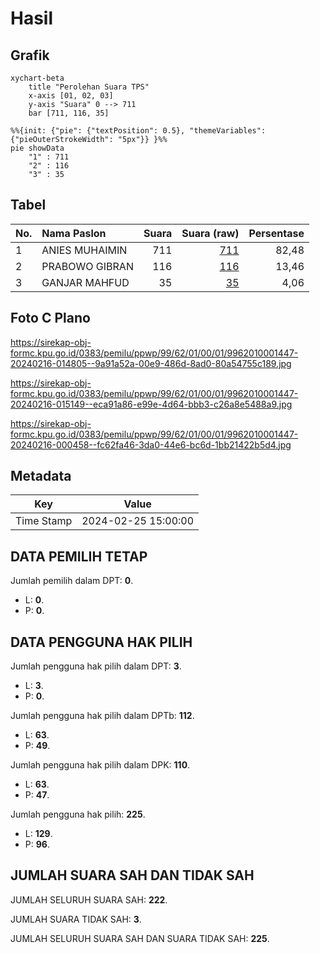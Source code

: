# Hasil

## Grafik

```mermaid
xychart-beta
    title "Perolehan Suara TPS"
    x-axis [01, 02, 03]
    y-axis "Suara" 0 --> 711
    bar [711, 116, 35]
```

```mermaid
%%{init: {"pie": {"textPosition": 0.5}, "themeVariables": {"pieOuterStrokeWidth": "5px"}} }%%
pie showData
    "1" : 711
    "2" : 116
    "3" : 35
```

## Tabel

| No. | Nama Paslon    | Suara | Suara (raw) | Persentase |
|:--- |:-------------- | -----:| -----------:| ----------:|
| 1   | ANIES MUHAIMIN | 711   | [711][p-1]  | 82,48      |
| 2   | PRABOWO GIBRAN | 116   | [116][p-2]  | 13,46      |
| 3   | GANJAR MAHFUD  | 35    | [35][p-3]   | 4,06       |


[p-1]: https://github.com/gigit-pemilu/pemilu-2024-99-luar-negeri/blob/main/pilpres/hitung-suara/sub/99-luar-negeri/sub/62-kuala-lumpur-malaysia/sub/01-kuala-lumpur-malaysia/sub/0001-kuala-lumpur-malaysia/sub/447-tps-134/sub/paslon-1.txt
[p-2]: https://github.com/gigit-pemilu/pemilu-2024-99-luar-negeri/blob/main/pilpres/hitung-suara/sub/99-luar-negeri/sub/62-kuala-lumpur-malaysia/sub/01-kuala-lumpur-malaysia/sub/0001-kuala-lumpur-malaysia/sub/447-tps-134/sub/paslon-2.txt
[p-3]: https://github.com/gigit-pemilu/pemilu-2024-99-luar-negeri/blob/main/pilpres/hitung-suara/sub/99-luar-negeri/sub/62-kuala-lumpur-malaysia/sub/01-kuala-lumpur-malaysia/sub/0001-kuala-lumpur-malaysia/sub/447-tps-134/sub/paslon-3.txt

## Foto C Plano

https://sirekap-obj-formc.kpu.go.id/0383/pemilu/ppwp/99/62/01/00/01/9962010001447-20240216-014805--9a91a52a-00e9-486d-8ad0-80a54755c189.jpg

https://sirekap-obj-formc.kpu.go.id/0383/pemilu/ppwp/99/62/01/00/01/9962010001447-20240216-015149--eca91a86-e99e-4d64-bbb3-c26a8e5488a9.jpg

https://sirekap-obj-formc.kpu.go.id/0383/pemilu/ppwp/99/62/01/00/01/9962010001447-20240216-000458--fc62fa46-3da0-44e6-bc6d-1bb21422b5d4.jpg


## Metadata

| Key        | Value               |
| ---------- | ------------------- |
| Time Stamp | 2024-02-25 15:00:00 |


## DATA PEMILIH TETAP

Jumlah pemilih dalam DPT: **0**.
 * L: **0**.
 * P: **0**.

## DATA PENGGUNA HAK PILIH

Jumlah pengguna hak pilih dalam DPT: **3**.
 * L: **3**.
 * P: **0**.

Jumlah pengguna hak pilih dalam DPTb: **112**.
 * L: **63**.
 * P: **49**.

Jumlah pengguna hak pilih dalam DPK: **110**.
 * L: **63**.
 * P: **47**.

Jumlah pengguna hak pilih: **225**.
 * L: **129**.
 * P: **96**.

## JUMLAH SUARA SAH DAN TIDAK SAH

JUMLAH SELURUH SUARA SAH: **222**.

JUMLAH SUARA TIDAK SAH: **3**.

JUMLAH SELURUH SUARA SAH DAN SUARA TIDAK SAH: **225**.


